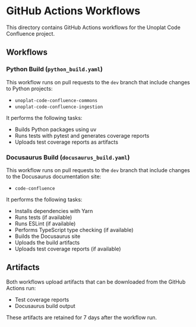 # GitHub Actions Workflows

This directory contains GitHub Actions workflows for the Unoplat Code Confluence project.

## Workflows

### Python Build (`python_build.yaml`)

This workflow runs on pull requests to the `dev` branch that include changes to Python projects:
- `unoplat-code-confluence-commons`
- `unoplat-code-confluence-ingestion`

It performs the following tasks:
- Builds Python packages using uv
- Runs tests with pytest and generates coverage reports
- Uploads test coverage reports as artifacts

### Docusaurus Build (`docusaurus_build.yaml`)

This workflow runs on pull requests to the `dev` branch that include changes to the Docusaurus documentation site:
- `code-confluence`

It performs the following tasks:
- Installs dependencies with Yarn
- Runs tests (if available)
- Runs ESLint (if available)
- Performs TypeScript type checking (if available)
- Builds the Docusaurus site
- Uploads the build artifacts
- Uploads test coverage reports (if available)

## Artifacts

Both workflows upload artifacts that can be downloaded from the GitHub Actions run:
- Test coverage reports
- Docusaurus build output

These artifacts are retained for 7 days after the workflow run. 